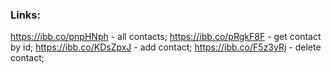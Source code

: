 ### Links:

https://ibb.co/pnpHNph - all contacts;
https://ibb.co/pRgkF8F - get contact by id;
https://ibb.co/KDsZpxJ - add contact;
https://ibb.co/F5z3yRj - delete contact;
